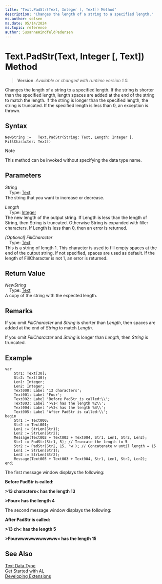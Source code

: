 ```yaml
---
title: "Text.PadStr(Text, Integer [, Text]) Method"
description: "Changes the length of a string to a specified length."
ms.author: solsen
ms.date: 05/14/2024
ms.topic: reference
author: SusanneWindfeldPedersen
---
```

[//]: # (START>DO_NOT_EDIT)
[//]: # (IMPORTANT:Do not edit any of the content between here and the END>DO_NOT_EDIT.)
[//]: # (Any modifications should be made in the .xml files in the ModernDev repo.)
# Text.PadStr(Text, Integer [, Text]) Method
> **Version**: _Available or changed with runtime version 1.0._

Changes the length of a string to a specified length. If the string is shorter than the specified length, length spaces are added at the end of the string to match the length. If the string is longer than the specified length, the string is truncated. If the specified length is less than 0, an exception is thrown.


## Syntax
```AL
NewString :=   Text.PadStr(String: Text, Length: Integer [, FillCharacter: Text])
```
> [!NOTE]
> This method can be invoked without specifying the data type name.
## Parameters
*String*  
&emsp;Type: [Text](text-data-type.md)  
The string that you want to increase or decrease.  

*Length*  
&emsp;Type: [Integer](../integer/integer-data-type.md)  
The new length of the output string. If Length is less than the length of String, then String is truncated. Otherwise String is expanded with filler characters. If Length is less than 0, then an error is returned.  

*[Optional] FillCharacter*  
&emsp;Type: [Text](text-data-type.md)  
This is a string of length 1. This character is used to fill empty spaces at the end of the output string. If not specified, spaces are used as default. If the length of FillCharacter is not 1, an error is returned.  


## Return Value
*NewString*  
&emsp;Type: [Text](text-data-type.md)  
A copy of the string with the expected length.


[//]: # (IMPORTANT: END>DO_NOT_EDIT)

## Remarks  
 If you omit *FillCharacter* and *String* is shorter than *Length*, then spaces are added at the end of *String* to match *Length*.  
  
 If you omit *FillCharacter* and *String* is longer than *Length*, then *String* is truncated.  
  
## Example  

```al
var
    Str1: Text[30];
    Str2: Text[30];
    Len1: Integer;
    Len2: Integer;
    Text000: Label '13 characters';
    Text001: Label 'Four';
    Text002: Label 'Before PadStr is called:\\';
    Text003: Label '>%1< has the length %2\\';
    Text004: Label '>%3< has the length %4\\';  
    Text005: Label 'After PadStr is called:\\';    
begin
    Str1 := Text000;  
    Str2 := Text001;  
    Len1 := StrLen(Str1);  
    Len2 := StrLen(Str2);  
    Message(Text002 + Text003 + Text004, Str1, Len1, Str2, Len2);  
    Str1 := PadStr(Str1, 5); // Truncate the length to 5  
    Str2 := PadStr(Str2, 15, 'w'); // Concatenate w until length = 15  
    Len1 := StrLen(Str1);  
    Len2 := StrLen(Str2);  
    Message(Text005 + Text003 + Text004, Str1, Len1, Str2, Len2);  
end;
```  
  
 The first message window displays the following:  
  
 **Before PadStr is called:**  
  
 **>13 characters\< has the length 13**  
  
 **>Four\< has the length 4**  
  
 The second message window displays the following:  
  
 **After PadStr is called:**  
  
 **>13 ch\< has the length 5**  
  
 **>Fourwwwwwwwwwww\< has the length 15**  

## See Also
[Text Data Type](text-data-type.md)  
[Get Started with AL](../../devenv-get-started.md)  
[Developing Extensions](../../devenv-dev-overview.md)